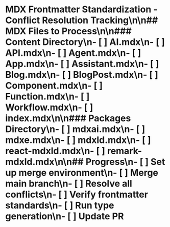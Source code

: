 # MDX Frontmatter Standardization - Conflict Resolution Tracking\n\n## MDX Files to Process\n\n### Content Directory\n- [ ] AI.mdx\n- [ ] API.mdx\n- [ ] Agent.mdx\n- [ ] App.mdx\n- [ ] Assistant.mdx\n- [ ] Blog.mdx\n- [ ] BlogPost.mdx\n- [ ] Component.mdx\n- [ ] Function.mdx\n- [ ] Workflow.mdx\n- [ ] index.mdx\n\n### Packages Directory\n- [ ] mdxai.mdx\n- [ ] mdxe.mdx\n- [ ] mdxld.mdx\n- [ ] react-mdxld.mdx\n- [ ] remark-mdxld.mdx\n\n## Progress\n- [ ] Set up merge environment\n- [ ] Merge main branch\n- [ ] Resolve all conflicts\n- [ ] Verify frontmatter standards\n- [ ] Run type generation\n- [ ] Update PR
